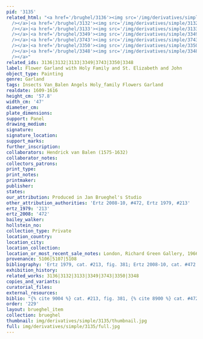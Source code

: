 ```yaml
---
pid: '3135'
related_html: "<a href='/brughel/3136'><img src='/img/derivatives/simple/3136/thumbnail.jpg'
  /></a>|<a href='/brughel/3132'><img src='/img/derivatives/simple/3132/thumbnail.jpg'
  /></a>|<a href='/brughel/3133'><img src='/img/derivatives/simple/3133/thumbnail.jpg'
  /></a>|<a href='/brughel/3349'><img src='/img/derivatives/simple/3349/thumbnail.jpg'
  /></a>|<a href='/brughel/3743'><img src='/img/derivatives/simple/3743/thumbnail.jpg'
  /></a>|<a href='/brughel/3350'><img src='/img/derivatives/simple/3350/thumbnail.jpg'
  /></a>|<a href='/brughel/3348'><img src='/img/derivatives/simple/3348/thumbnail.jpg'
  /></a>"
related_ids: 3136|3132|3133|3349|3743|3350|3348
label: Flower Garland with Holy Family and St. Elizabeth and John
object_type: Painting
genre: Garland
tags: Insects Van_Balen Angels Holy_family Flowers Garland
realdate: 1609-1616
height_cm: '57.8'
width_cm: '47'
diameter_cm: 
plate_dimensions: 
support: Panel
drawing_medium: 
signature: 
signature_location: 
support_marks: 
further_inscription: 
collaborators: Hendrick van Balen (1575-1632)
collaborator_notes: 
collectors_patrons: 
print_type: 
print_notes: 
printmaker: 
publisher: 
states: 
our_attribution: Produced in Jan Brueghel's Studio
other_attribution_authorities: 'Ertz 2008-10, #472, Ertz 1979, #213'
ertz_1979: '213'
ertz_2008: '472'
bailey_walker: 
hollstein_no: 
collection_type: Private
location_country: 
location_city: 
location_collection: 
location_or_most_recent_sale_notes: London, Richard Green Gallery, 1966
provenance: 5106|5107|5108
bibliography: 'Ertz 1979, cat. #213, fig. 381; Ertz 2008-10, cat. #472'
exhibition_history: 
related_works: 3136|3132|3133|3349|3743|3350|3348
copies_and_variants: 
curatorial_files: 
external_resources: 
biblio: "{% cite 9004 %} cat. #213, fig. 381, {% cite 8900 %} cat. #472"
order: '229'
layout: brueghel_item
collection: brueghel
thumbnail: img/derivatives/simple/3135/thumbnail.jpg
full: img/derivatives/simple/3135/full.jpg
---
```

